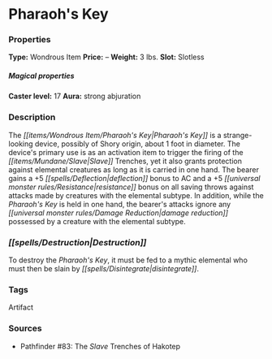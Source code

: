﻿---
Title: "Pharaoh's Key"
Type: "Wondrous Item"
Price: "–"
Weight: "3 lbs."
Slot: "Slotless"
Caster level: "17"
Aura: "strong abjuration"
Description: |
  "The _Pharaoh's Key_ is a strange-looking device, possibly of Shory origin, about 1 foot in diameter. The device's primary use is as an activation item to trigger the firing of the Slave Trenches, yet it also grants protection against elemental creatures as long as it is carried in one hand. The bearer gains a +5 deflection bonus to AC and a +5 resistance bonus on all saving throws against attacks made by creatures with the elemental subtype. In addition, while the _Pharaoh's Key_ is held in one hand, the bearer's attacks ignore any damage reduction possessed by a creature with the elemental subtype."
Destruction: |
  "To destroy the _Pharaoh's Key_, it must be fed to a mythic elemental who must then be slain by _disintegrate_."
Sources: "['Pathfinder #83: The Slave Trenches of Hakotep']"
---

# Pharaoh's Key

### Properties

**Type:** Wondrous Item **Price:** – **Weight:** 3 lbs. **Slot:** Slotless

##### Magical properties

**Caster level:** 17 **Aura:** strong abjuration

### Description

The _[[items/Wondrous Item/Pharaoh's Key|Pharaoh's Key]]_ is a strange-looking device, possibly of Shory origin, about 1 foot in diameter. The device's primary use is as an activation item to trigger the firing of the _[[items/Mundane/Slave|Slave]]_ Trenches, yet it also grants protection against elemental creatures as long as it is carried in one hand. The bearer gains a +5 _[[spells/Deflection|deflection]]_ bonus to AC and a +5 _[[universal monster rules/Resistance|resistance]]_ bonus on all saving throws against attacks made by creatures with the elemental subtype. In addition, while the _Pharaoh's Key_ is held in one hand, the bearer's attacks ignore any _[[universal monster rules/Damage Reduction|damage reduction]]_ possessed by a creature with the elemental subtype.

### _[[spells/Destruction|Destruction]]_

To destroy the _Pharaoh's Key_, it must be fed to a mythic elemental who must then be slain by _[[spells/Disintegrate|disintegrate]]_.

### Tags

Artifact

### Sources

* Pathfinder #83: The _Slave_ Trenches of Hakotep